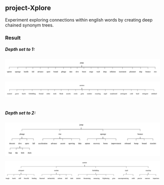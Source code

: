 ## project-Xplore

Experiment exploring connections within english words by creating deep chained synonym trees.

### Result

##### Depth set to 1:
![jump](jump.png)

![austere](austere.png)
#
##### Depth set to 2:
![jump](jump2.png)

![austere](austere2.png)